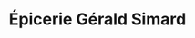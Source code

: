 ---
title: "Épicerie Gérald Simard"
url: /riviere-eternite/epicerie-gerald-simard/
shop: convenience
---